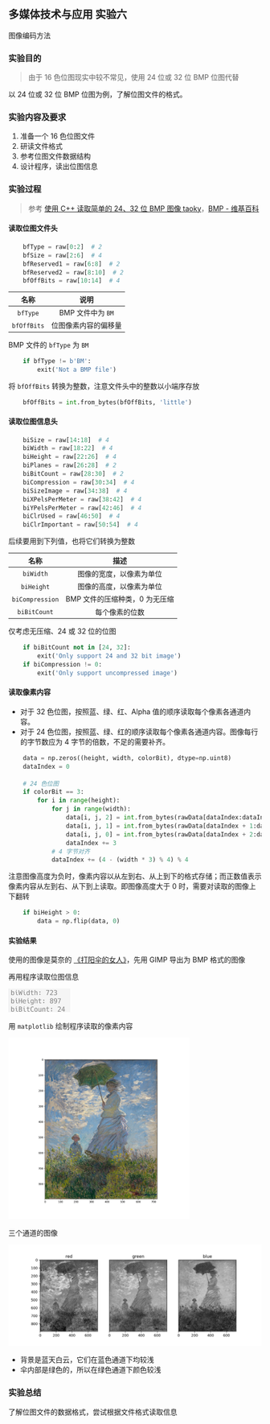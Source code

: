 ## 多媒体技术与应用 实验六

图像编码方法

### 实验目的

> 由于 16 色位图现实中较不常见，使用 24 位或 32 位 BMP 位图代替

以 24 位或 32 位 BMP 位图为例，了解位图文件的格式。

### 实验内容及要求

1. 准备一个 16 色位图文件
2. 研读文件格式
3. 参考位图文件数据结构
4. 设计程序，读出位图信息

### 实验过程

> 参考 [使用 C++ 读取简单的 24、32 位 BMP 图像 taoky](https://blog.taoky.moe/2017-02-06/read-bmp-with-cpp.html)，[BMP - 维基百科](https://zh.wikipedia.org/wiki/BMP)

#### 读取位图文件头

```python
    bfType = raw[0:2]  # 2
    bfSize = raw[2:6]  # 4
    bfReserved1 = raw[6:8]  # 2
    bfReserved2 = raw[8:10]  # 2
    bfOffBits = raw[10:14]  # 4
```

|    名称     |         说明         |
| :---------: | :------------------: |
|  `bfType`   |  BMP 文件中为 `BM`   |
| `bfOffBits` | 位图像素内容的偏移量 |

BMP 文件的 `bfType` 为 `BM`

```python
    if bfType != b'BM':
        exit('Not a BMP file')
```

将 `bfOffBits` 转换为整数，注意文件头中的整数以小端序存放

```python
    bfOffBits = int.from_bytes(bfOffBits, 'little')
```

#### 读取位图信息头

```python
    biSize = raw[14:18]  # 4
    biWidth = raw[18:22]  # 4
    biHeight = raw[22:26]  # 4
    biPlanes = raw[26:28]  # 2
    biBitCount = raw[28:30]  # 2
    biCompression = raw[30:34]  # 4
    biSizeImage = raw[34:38]  # 4
    biXPelsPerMeter = raw[38:42]  # 4
    biYPelsPerMeter = raw[42:46]  # 4
    biClrUsed = raw[46:50]  # 4
    biClrImportant = raw[50:54]  # 4
```

后续要用到下列值，也将它们转换为整数

|      名称       |              描述              |
| :-------------: | :----------------------------: |
|    `biWidth`    |    图像的宽度，以像素为单位    |
|   `biHeight`    |    图像的高度，以像素为单位    |
| `biCompression` | BMP 文件的压缩种类，0 为无压缩 |
|  `biBitCount`   |         每个像素的位数         |

仅考虑无压缩、24 或 32 位的位图

```python
    if biBitCount not in [24, 32]:
        exit('Only support 24 and 32 bit image')
    if biCompression != 0:
        exit('Only support uncompressed image')
```

#### 读取像素内容

+ 对于 32 色位图，按照蓝、绿、红、Alpha 值的顺序读取每个像素各通道内容。
+ 对于 24 色位图，按照蓝、绿、红的顺序读取每个像素各通道内容。图像每行的字节数应为 4 字节的倍数，不足的需要补齐。

```python
    data = np.zeros((height, width, colorBit), dtype=np.uint8)
    dataIndex = 0

    # 24 色位图
    if colorBit == 3:
        for i in range(height):
            for j in range(width):
                data[i, j, 2] = int.from_bytes(rawData[dataIndex:dataIndex + 1], 'little')  # blue
                data[i, j, 1] = int.from_bytes(rawData[dataIndex + 1:dataIndex + 2], 'little')  # green
                data[i, j, 0] = int.from_bytes(rawData[dataIndex + 2:dataIndex + 3], 'little')  # red
                dataIndex += 3
            # 4 字节对齐
            dataIndex += (4 - (width * 3) % 4) % 4
```

注意图像高度为负时，像素内容以从左到右、从上到下的格式存储；而正数值表示像素内容从左到右、从下到上读取。即图像高度大于 0 时，需要对读取的图像上下翻转

```python
    if biHeight > 0:
        data = np.flip(data, 0)
```

#### 实验结果

使用的图像是莫奈的 [《打阳伞的女人》](https://zh.wikipedia.org/wiki/%E6%89%93%E9%98%B3%E4%BC%9E%E7%9A%84%E5%A5%B3%E4%BA%BA)，先用 GIMP 导出为 BMP 格式的图像

再用程序读取位图信息

<img title="" src="image/1.png" alt="1.png" data-align="center" width="123">

用 `matplotlib` 绘制程序读取的像素内容

<img title="" src="code/result.png" alt="result.png" data-align="center" width="360">

三个通道的图像

![channels.png](code/channels.png)

+ 背景是蓝天白云，它们在蓝色通道下均较浅
+ 伞内部是绿色的，所以在绿色通道下颜色较浅

### 实验总结

了解位图文件的数据格式，尝试根据文件格式读取信息
